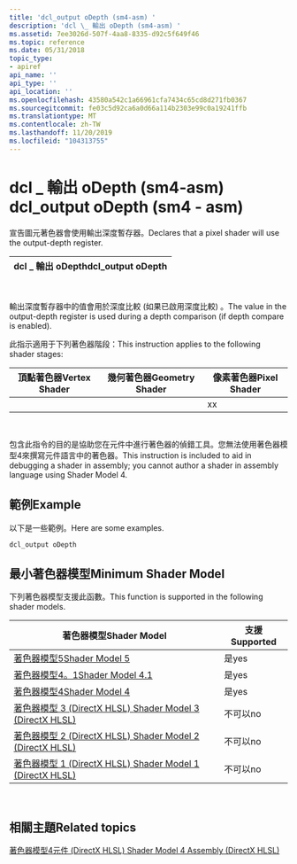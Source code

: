 ```yaml
---
title: 'dcl_output oDepth (sm4-asm) '
description: 'dcl \_ 輸出 oDepth (sm4-asm) '
ms.assetid: 7ee3026d-507f-4aa8-8335-d92c5f649f46
ms.topic: reference
ms.date: 05/31/2018
topic_type:
- apiref
api_name: ''
api_type: ''
api_location: ''
ms.openlocfilehash: 43580a542c1a66961cfa7434c65cd8d271fb0367
ms.sourcegitcommit: fe03c5d92ca6a0d66a114b2303e99c0a19241ffb
ms.translationtype: MT
ms.contentlocale: zh-TW
ms.lasthandoff: 11/20/2019
ms.locfileid: "104313755"
---
```

# <a name="dcl_output-odepth-sm4---asm"></a><span data-ttu-id="4088b-103">dcl \_ 輸出 oDepth (sm4-asm) </span><span class="sxs-lookup"><span data-stu-id="4088b-103">dcl\_output oDepth (sm4 - asm)</span></span>

<span data-ttu-id="4088b-104">宣告圖元著色器會使用輸出深度暫存器。</span><span class="sxs-lookup"><span data-stu-id="4088b-104">Declares that a pixel shader will use the output-depth register.</span></span>



| <span data-ttu-id="4088b-105">dcl \_ 輸出 oDepth</span><span class="sxs-lookup"><span data-stu-id="4088b-105">dcl\_output oDepth</span></span> |
|--------------------|



 

<span data-ttu-id="4088b-106">輸出深度暫存器中的值會用於深度比較 (如果已啟用深度比較) 。</span><span class="sxs-lookup"><span data-stu-id="4088b-106">The value in the output-depth register is used during a depth comparison (if depth compare is enabled).</span></span>

<span data-ttu-id="4088b-107">此指示適用于下列著色器階段：</span><span class="sxs-lookup"><span data-stu-id="4088b-107">This instruction applies to the following shader stages:</span></span>



| <span data-ttu-id="4088b-108">頂點著色器</span><span class="sxs-lookup"><span data-stu-id="4088b-108">Vertex Shader</span></span> | <span data-ttu-id="4088b-109">幾何著色器</span><span class="sxs-lookup"><span data-stu-id="4088b-109">Geometry Shader</span></span> | <span data-ttu-id="4088b-110">像素著色器</span><span class="sxs-lookup"><span data-stu-id="4088b-110">Pixel Shader</span></span> |
|---------------|-----------------|--------------|
|               |                 | <span data-ttu-id="4088b-111">x</span><span class="sxs-lookup"><span data-stu-id="4088b-111">x</span></span>            |



 

<span data-ttu-id="4088b-112">包含此指令的目的是協助您在元件中進行著色器的偵錯工具。您無法使用著色器模型4來撰寫元件語言中的著色器。</span><span class="sxs-lookup"><span data-stu-id="4088b-112">This instruction is included to aid in debugging a shader in assembly; you cannot author a shader in assembly language using Shader Model 4.</span></span>

## <a name="example"></a><span data-ttu-id="4088b-113">範例</span><span class="sxs-lookup"><span data-stu-id="4088b-113">Example</span></span>

<span data-ttu-id="4088b-114">以下是一些範例。</span><span class="sxs-lookup"><span data-stu-id="4088b-114">Here are some examples.</span></span>


```
dcl_output oDepth
```



## <a name="minimum-shader-model"></a><span data-ttu-id="4088b-115">最小著色器模型</span><span class="sxs-lookup"><span data-stu-id="4088b-115">Minimum Shader Model</span></span>

<span data-ttu-id="4088b-116">下列著色器模型支援此函數。</span><span class="sxs-lookup"><span data-stu-id="4088b-116">This function is supported in the following shader models.</span></span>



| <span data-ttu-id="4088b-117">著色器模型</span><span class="sxs-lookup"><span data-stu-id="4088b-117">Shader Model</span></span>                                              | <span data-ttu-id="4088b-118">支援</span><span class="sxs-lookup"><span data-stu-id="4088b-118">Supported</span></span> |
|-----------------------------------------------------------|-----------|
| [<span data-ttu-id="4088b-119">著色器模型5</span><span class="sxs-lookup"><span data-stu-id="4088b-119">Shader Model 5</span></span>](d3d11-graphics-reference-sm5.md)        | <span data-ttu-id="4088b-120">是</span><span class="sxs-lookup"><span data-stu-id="4088b-120">yes</span></span>       |
| [<span data-ttu-id="4088b-121">著色器模型4。1</span><span class="sxs-lookup"><span data-stu-id="4088b-121">Shader Model 4.1</span></span>](dx-graphics-hlsl-sm4.md)              | <span data-ttu-id="4088b-122">是</span><span class="sxs-lookup"><span data-stu-id="4088b-122">yes</span></span>       |
| [<span data-ttu-id="4088b-123">著色器模型4</span><span class="sxs-lookup"><span data-stu-id="4088b-123">Shader Model 4</span></span>](dx-graphics-hlsl-sm4.md)                | <span data-ttu-id="4088b-124">是</span><span class="sxs-lookup"><span data-stu-id="4088b-124">yes</span></span>       |
| [<span data-ttu-id="4088b-125">著色器模型 3 (DirectX HLSL) </span><span class="sxs-lookup"><span data-stu-id="4088b-125">Shader Model 3 (DirectX HLSL)</span></span>](dx-graphics-hlsl-sm3.md) | <span data-ttu-id="4088b-126">不可以</span><span class="sxs-lookup"><span data-stu-id="4088b-126">no</span></span>        |
| [<span data-ttu-id="4088b-127">著色器模型 2 (DirectX HLSL) </span><span class="sxs-lookup"><span data-stu-id="4088b-127">Shader Model 2 (DirectX HLSL)</span></span>](dx-graphics-hlsl-sm2.md) | <span data-ttu-id="4088b-128">不可以</span><span class="sxs-lookup"><span data-stu-id="4088b-128">no</span></span>        |
| [<span data-ttu-id="4088b-129">著色器模型 1 (DirectX HLSL) </span><span class="sxs-lookup"><span data-stu-id="4088b-129">Shader Model 1 (DirectX HLSL)</span></span>](dx-graphics-hlsl-sm1.md) | <span data-ttu-id="4088b-130">不可以</span><span class="sxs-lookup"><span data-stu-id="4088b-130">no</span></span>        |



 

## <a name="related-topics"></a><span data-ttu-id="4088b-131">相關主題</span><span class="sxs-lookup"><span data-stu-id="4088b-131">Related topics</span></span>

<dl> <dt>

[<span data-ttu-id="4088b-132">著色器模型4元件 (DirectX HLSL) </span><span class="sxs-lookup"><span data-stu-id="4088b-132">Shader Model 4 Assembly (DirectX HLSL)</span></span>](dx-graphics-hlsl-sm4-asm.md)
</dt> </dl>

 

 




